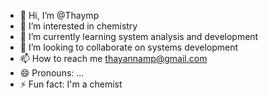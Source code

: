 - 👋 Hi, I’m @Thaymp
- 👀 I’m interested in chemistry
- 🌱 I’m currently learning system analysis and development
- 💞️ I’m looking to collaborate on systems development
- 📫 How to reach me thayannamp@gmail.com
- 😄 Pronouns: ...
- ⚡ Fun fact: I'm a chemist

<!---
Thaymp/Thaymp is a ✨ special ✨ repository because its `README.md` (this file) appears on your GitHub profile.
You can click the Preview link to take a look at your changes.
--->
